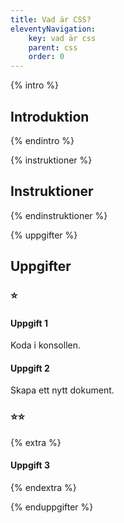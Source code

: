 ```yaml
---
title: Vad är CSS?
eleventyNavigation:
    key: vad är css
    parent: css
    order: 0
---
```

{% intro %}

## Introduktion

{% endintro %}

{% instruktioner %}

## Instruktioner

{% endinstruktioner %}

{% uppgifter %}

## Uppgifter
### ⭐
#### Uppgift 1

Koda i konsollen.

#### Uppgift 2

Skapa ett nytt dokument.

### ⭐⭐

{% extra %}

#### Uppgift 3



{% endextra %}

{% enduppgifter %}